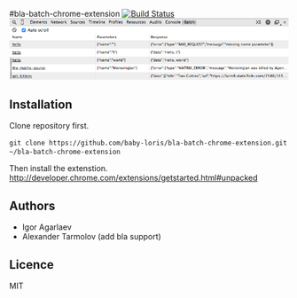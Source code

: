 #bla-batch-chrome-extension [![Build Status](https://secure.travis-ci.org/baby-loris/bla-batch-chrome-extension.png)](http://travis-ci.org/baby-loris/bla-batch-chrome-extension)
![Screenshot](screenshot.png)

## Installation
Clone repository first.
```
git clone https://github.com/baby-loris/bla-batch-chrome-extension.git ~/bla-batch-chrome-extension
```
Then install the extenstion.
http://developer.chrome.com/extensions/getstarted.html#unpacked

## Authors
  * Igor Agarlaev
  * Alexander Tarmolov (add bla support)

## Licence
MIT
